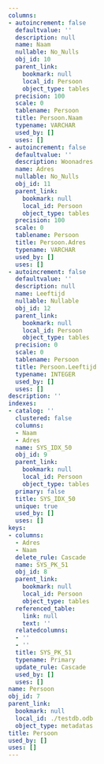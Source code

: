 ```yaml
---
columns:
- autoincrement: false
  defaultvalue: ''
  description: null
  name: Naam
  nullable: No_Nulls
  obj_id: 10
  parent_link:
    bookmark: null
    local_id: Persoon
    object_type: tables
  precision: 100
  scale: 0
  tablename: Persoon
  title: Persoon.Naam
  typename: VARCHAR
  used_by: []
  uses: []
- autoincrement: false
  defaultvalue: ''
  description: Woonadres
  name: Adres
  nullable: No_Nulls
  obj_id: 11
  parent_link:
    bookmark: null
    local_id: Persoon
    object_type: tables
  precision: 100
  scale: 0
  tablename: Persoon
  title: Persoon.Adres
  typename: VARCHAR
  used_by: []
  uses: []
- autoincrement: false
  defaultvalue: ''
  description: null
  name: Leeftijd
  nullable: Nullable
  obj_id: 12
  parent_link:
    bookmark: null
    local_id: Persoon
    object_type: tables
  precision: 0
  scale: 0
  tablename: Persoon
  title: Persoon.Leeftijd
  typename: INTEGER
  used_by: []
  uses: []
description: ''
indexes:
- catalog: ''
  clustered: false
  columns:
  - Naam
  - Adres
  name: SYS_IDX_50
  obj_id: 9
  parent_link:
    bookmark: null
    local_id: Persoon
    object_type: tables
  primary: false
  title: SYS_IDX_50
  unique: true
  used_by: []
  uses: []
keys:
- columns:
  - Adres
  - Naam
  delete_rule: Cascade
  name: SYS_PK_51
  obj_id: 8
  parent_link:
    bookmark: null
    local_id: Persoon
    object_type: tables
  referenced_table:
    link: null
    text: ''
  relatedcolumns:
  - ''
  - ''
  title: SYS_PK_51
  typename: Primary
  update_rule: Cascade
  used_by: []
  uses: []
name: Persoon
obj_id: 7
parent_link:
  bookmark: null
  local_id: ./testdb.odb
  object_type: metadatas
title: Persoon
used_by: []
uses: []
---
```

